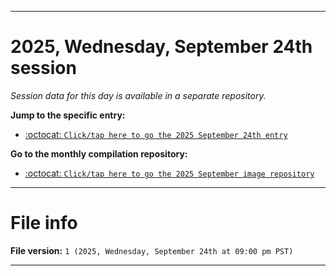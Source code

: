 
***

# 2025, Wednesday, September 24th session

_Session data for this day is available in a separate repository._

**Jump to the specific entry:**

- [:octocat: `Click/tap here to go the 2025 September 24th entry`](https://github.com/seanpm2001/SeansLifeArchive_Images_MotorWorld_CarFactory_Y2025_V9/tree/SeansLifeArchive_Images_MotorWorld_CarFactory_Y2025_V9_Main-dev/2025/09_September/24/)

**Go to the monthly compilation repository:**

- [:octocat: `Click/tap here to go the 2025 September image repository`](https://github.com/seanpm2001/SeansLifeArchive_Images_MotorWorld_CarFactory_Y2025_V9/)

***

# File info

**File version:** `1 (2025, Wednesday, September 24th at 09:00 pm PST)`

***
